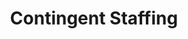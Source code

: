 ---
permalink: 'services/contigent-staffing'
layout: service
title: Contingent Staffing 
svg-icon: "assets/img/contingent-staffing.svg"
image-card: "assets/img/contingent-staffing-thumbnail.png"
image-feature: "assets/img/contigent-staffing.png"
image-banner: "assets/img/contingent-staffing-banner.png"
heading: Contingent Staffing 
sub-heading: "Leader in the Staffing Industry"
short-description: >
  **RecruitTalent** leverages its mature, quality-certified processes to provide a variety of standard and customized solutions and programs to help clients optimize their supply chain and optimize their turnaround time (TAT). RecruitTalent’s workforce solutions help clients increase efficiency, accelerate project progress, cut costs, and ultimately enhance their competitive edge.
---